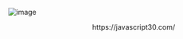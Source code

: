 ![image](https://user-images.githubusercontent.com/64846552/211958887-9e9f12fa-c536-4b05-a135-464ec6c23d34.png)

<p align="center">https://javascript30.com/</p>
